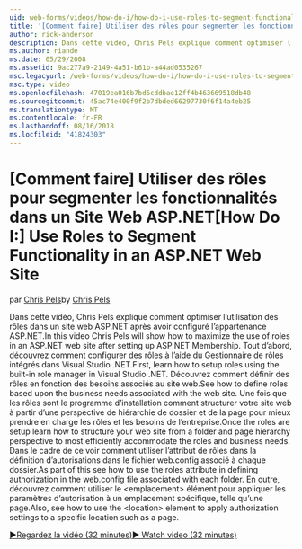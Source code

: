 ```yaml
---
uid: web-forms/videos/how-do-i/how-do-i-use-roles-to-segment-functionality-in-an-aspnet-web-site
title: '[Comment faire] Utiliser des rôles pour segmenter les fonctionnalités dans un Site Web ASP.NET | Microsoft Docs'
author: rick-anderson
description: Dans cette vidéo, Chris Pels explique comment optimiser l’utilisation des rôles dans un site web ASP.NET après avoir configuré l’appartenance ASP.NET. Tout d’abord, découvrez comment le programme d’installation de rôle...
ms.author: riande
ms.date: 05/29/2008
ms.assetid: 9ac277a9-2149-4a51-b61b-a44ad0535267
msc.legacyurl: /web-forms/videos/how-do-i/how-do-i-use-roles-to-segment-functionality-in-an-aspnet-web-site
msc.type: video
ms.openlocfilehash: 47019ea016b7bd5cddbae12ff4b463669518db48
ms.sourcegitcommit: 45ac74e400f9f2b7dbded66297730f6f14a4eb25
ms.translationtype: MT
ms.contentlocale: fr-FR
ms.lasthandoff: 08/16/2018
ms.locfileid: "41824303"
---
```

<a name="how-do-i-use-roles-to-segment-functionality-in-an-aspnet-web-site"></a><span data-ttu-id="3de6d-104">[Comment faire] Utiliser des rôles pour segmenter les fonctionnalités dans un Site Web ASP.NET</span><span class="sxs-lookup"><span data-stu-id="3de6d-104">[How Do I:] Use Roles to Segment Functionality in an ASP.NET Web Site</span></span>
====================
<span data-ttu-id="3de6d-105">par [Chris Pels](https://twitter.com/chrispels)</span><span class="sxs-lookup"><span data-stu-id="3de6d-105">by [Chris Pels](https://twitter.com/chrispels)</span></span>

<span data-ttu-id="3de6d-106">Dans cette vidéo, Chris Pels explique comment optimiser l’utilisation des rôles dans un site web ASP.NET après avoir configuré l’appartenance ASP.NET.</span><span class="sxs-lookup"><span data-stu-id="3de6d-106">In this video Chris Pels will show how to maximize the use of roles in an ASP.NET web site after setting up ASP.NET Membership.</span></span> <span data-ttu-id="3de6d-107">Tout d’abord, découvrez comment configurer des rôles à l’aide du Gestionnaire de rôles intégrés dans Visual Studio .NET.</span><span class="sxs-lookup"><span data-stu-id="3de6d-107">First, learn how to setup roles using the built-in role manager in Visual Studio .NET.</span></span> <span data-ttu-id="3de6d-108">Découvrez comment définir des rôles en fonction des besoins associés au site web.</span><span class="sxs-lookup"><span data-stu-id="3de6d-108">See how to define roles based upon the business needs associated with the web site.</span></span> <span data-ttu-id="3de6d-109">Une fois que les rôles sont le programme d’installation comment structurer votre site web à partir d’une perspective de hiérarchie de dossier et de la page pour mieux prendre en charge les rôles et les besoins de l’entreprise.</span><span class="sxs-lookup"><span data-stu-id="3de6d-109">Once the roles are setup learn how to structure your web site from a folder and page hierarchy perspective to most efficiently accommodate the roles and business needs.</span></span> <span data-ttu-id="3de6d-110">Dans le cadre de ce voir comment utiliser l’attribut de rôles dans la définition d’autorisations dans le fichier web.config associé à chaque dossier.</span><span class="sxs-lookup"><span data-stu-id="3de6d-110">As part of this see how to use the roles attribute in defining authorization in the web.config file associated with each folder.</span></span> <span data-ttu-id="3de6d-111">En outre, découvrez comment utiliser le &lt;emplacement&gt; élément pour appliquer les paramètres d’autorisation à un emplacement spécifique, telle qu’une page.</span><span class="sxs-lookup"><span data-stu-id="3de6d-111">Also, see how to use the &lt;location&gt; element to apply authorization settings to a specific location such as a page.</span></span>

[<span data-ttu-id="3de6d-112">&#9654;Regardez la vidéo (32 minutes)</span><span class="sxs-lookup"><span data-stu-id="3de6d-112">&#9654; Watch video (32 minutes)</span></span>](https://channel9.msdn.com/Blogs/ASP-NET-Site-Videos/how-do-i-use-roles-to-segment-functionality-in-an-aspnet-web-site)
